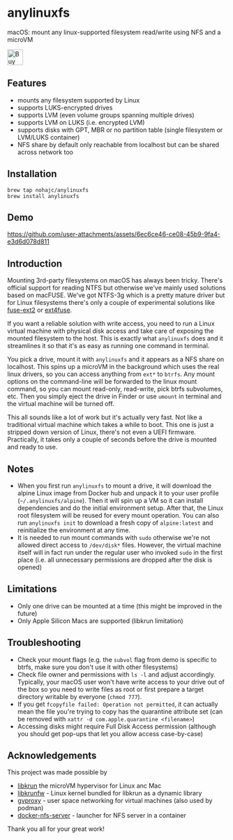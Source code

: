 # anylinuxfs
macOS: mount any linux-supported filesystem read/write using NFS and a microVM

<a href='https://ko-fi.com/Q5Q41EHAGK' target='_blank'><img height='36' style='border:0px;height:36px;' src='https://storage.ko-fi.com/cdn/kofi1.png?v=6' border='0' alt='Buy Me a Coffee at ko-fi.com' /></a>

## Features
- mounts any filesystem supported by Linux
- supports LUKS-encrypted drives
- supports LVM (even volume groups spanning multiple drives)
- supports LVM on LUKS (i.e. encrypted LVM)
- supports disks with GPT, MBR or no partition table (single filesystem or LVM/LUKS container)
- NFS share by default only reachable from localhost but can be shared across network too

## Installation
```
brew tap nohajc/anylinuxfs
brew install anylinuxfs
```

## Demo
https://github.com/user-attachments/assets/6ec6ce46-ce08-45b9-9fa4-e3d6d078d811

## Introduction

Mounting 3rd-party filesystems on macOS has always been tricky. There's official support for reading NTFS but otherwise we've mainly used solutions based on macFUSE.
We've got NTFS-3g which is a pretty mature driver but for Linux filesystems there's only a couple of experimental solutions like [fuse-ext2](https://github.com/alperakcan/fuse-ext2) or [ext4fuse](https://github.com/gerard/ext4fuse).

If you want a reliable solution with write access, you need to run a Linux virtual machine with physical disk access and take care of exposing the mounted filesystem to the host.
This is exactly what `anylinuxfs` does and it streamlines it so that it's as easy as running one command in terminal.

You pick a drive, mount it with `anylinuxfs` and it appears as a NFS share on localhost. This spins up a microVM in the background which uses the real linux drivers, so you can access anything from `ext*` to `btrfs`. Any mount options on the command-line will be forwarded to the linux mount command, so you can mount read-only, read-write, pick btrfs subvolumes, etc. Then you simply eject the drive in Finder or use `umount` in terminal and the virtual machine will be turned off.

This all sounds like a lot of work but it's actually very fast. Not like a traditional virtual machine which takes a while to boot.
This one is just a stripped down version of Linux, there's not even a UEFI firmware. Practically, it takes only a couple of seconds before the drive is mounted and ready to use.

## Notes

- When you first run `anylinuxfs` to mount a drive, it will download the alpine Linux image from Docker hub and unpack it to your user profile (`~/.anylinuxfs/alpine`).
Then it will spin up a VM so it can install dependencies and do the initial environment setup. After that, the Linux root filesystem will be reused for every mount operation.
You can also run `anylinuxfs init` to download a fresh copy of `alpine:latest` and reinitialize the environment at any time.
- It is needed to run mount commands with `sudo` otherwise we're not allowed direct access to `/dev/disk*` files. However, the virtual machine itself will in fact run under the regular user who invoked `sudo` in the first place (i.e. all unnecessary permissions are dropped after the disk is opened)

## Limitations
- Only one drive can be mounted at a time (this might be improved in the future)
- Only Apple Silicon Macs are supported (libkrun limitation)

## Troubleshooting
- Check your mount flags (e.g. the `subvol` flag from demo is specific to btrfs, make sure you don't use it with other filesystems)
- Check file owner and permissions with `ls -l` and adjust accordingly. Typically, your macOS user won't have write access to your drive out of the box so you need to write files as root or first prepare a target directory writable by everyone (`chmod 777`).
- If you get `fcopyfile failed: Operation not permitted`, it can actually mean the file you're trying to copy has the quarantine attribute set (can be removed with `xattr -d com.apple.quarantine <filename>`)
- Accessing disks might require Full Disk Access permission (although you should get pop-ups that let you allow access case-by-case)

## Acknowledgements
This project was made possible by
- [libkrun](https://github.com/containers/libkrun) the microVM hypervisor for Linux anc Mac
- [libkrunfw](https://github.com/containers/libkrunfw) - Linux kernel bundled for libkrun as a dynamic library
- [gvproxy](https://github.com/containers/gvisor-tap-vsock) - user space networking for virtual machines (also used by podman)
- [docker-nfs-server](https://github.com/ehough/docker-nfs-server) - launcher for NFS server in a container

Thank you all for your great work!
